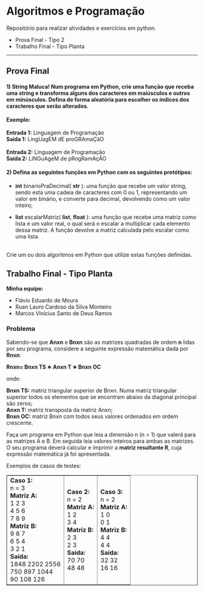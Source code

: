 # Algoritmos e Programação
Repositório para realizar atividades e exercícios em python.
- Prova Final - Tipo 2
- Trabalho Final - Tipo Planta

---------------------------------------------------------------------------------------
## Prova Final

#### 1) String Maluca! Num programa em Python, crie uma função que receba uma string e transforma alguns dos caracteres em maiúsculos e outros em minúsculos. Defina de forma aleatória para escolher os índices dos caracteres que serão alterados. 

<b>Exemplo:</b>
<br><br>
<b>Entrada 1:</b> Linguagem de Programação<br>
<b>Saída 1:</b> LingUagEM dE proGRAmaÇãO
<br><br>
<b>Entrada 2:</b> Linguagem de Programação<br>
<b>Saída 2:</b> LiNGuAgeM de pRogRamAçÃO


#### 2) Defina as seguintes funções em Python com os seguintes protótipos:

- <b>int</b> binarioPraDecimal( <b>str</b> ): uma função que recebe um valor string, sendo esta uma cadeia de caracteres com 0 ou 1, representando um valor em binário, e converte para decimal, devolvendo como um valor inteiro;

- <b>list</b> escalarMatriz( <b>list</b>, <b>float</b> ): uma função que recebe uma matriz como lista e um valor real, o qual será o escalar a multiplicar cada elemento dessa matriz. A função devolve a matriz calculada pelo escalar como uma lista.
<br>
Crie um ou dois algoritmos em Python que utilize estas funções definidas.


## Trabalho Final - Tipo Planta
<b>Minha equipe:</b>
- Flávio Eduardo de Moura
- Ruan Lauro Cardoso da Silva Monteiro
- Marcos Vinícius Santo de Deus Ramos


### Problema 
Sabendo-se que <b>Anxn</b> e <b>Bnxn</b> são as matrizes quadradas de ordem <b>n</b> lidas por seu programa, considere a seguinte expressão matemática dada por <b>Rnxn</b>:

<b>Rnxn= Bnxn TS ∗ Anxn T ∗ Bnxn OC</b><br>

onde:

<b>Bnxn TS:</b> matriz triangular superior de Bnxn. Numa matriz triangular superior todos os elementos que
se encontram abaixo da diagonal principal são zeros;<br>
<b>Anxn T:</b> matriz transposta da matriz Anxn;<br>
<b>Bnxn OC:</b> matriz Bnxn com todos seus valores ordenados em ordem crescente.<br>

Faça um programa em Python que leia a dimensão n (n > 1) que valerá para as matrizes A e B. Em seguida leia valores inteiros para ambas as matrizes. O seu programa deverá calcular e imprimir a <b>matriz resultante R</b>, cuja expressão matemática já foi apresentada.

Exemplos de casos de testes:

<table border="1">

<tr>

<td>
<b>Caso 1:</b><br>
n = 3<br>
<b>Matriz A:</b><br>
1 2 3<br>
4 5 6<br>
7 8 9<br>
<b>Matriz B:</b><br>
9 8 7<br>
6 5 4<br>
3 2 1<br>
<b>Saída:</b><br>
1848 2202 2556<br>
750 897 1044<br>
90 108 126<br>
</td>

<td>
<b>Caso 2:</b><br>
n = 2<br>
<b>Matriz A:</b><br>
1 2<br>
3 4<br>
<b>Matriz B:</b><br>
2 3<br>
2 3<br>
<b>Saída:</b><br>
70 70<br>
48 48<br>
</td>

<td>
<b>Caso 3:</b><br>
n = 2<br>
<b>Matriz A:</b><br>
1 0<br>
0 1<br>
<b>Matriz B:</b><br>
4 4<br>
4 4<br>
<b>Saída:</b><br>
32 32<br>
16 16<br>
</td>

</tr>

</table>


<!-- ### Questão 1
Faça um programa em Python em que o usuário deverá informar três valores inteiros positivos, x, y e z. Os valores x e y, sendo x < y, formam um intervalo de valores inteiros. O valor de z deverá ser menor ou igual a y (z <= y). O programa deverá imprimir todos os valores inteiros compreendidos no intervalo [x, y] divisíveis por z. Após impressão, o programa deverá informar também a soma dos valores que são pares impressos.

<b>Exemplos:</b>

<b>Entradas 1:</b> x = 5, y = 19 e z = 3;<br>
<b>Saída 1:</b> 6 9 12 15 18, soma pares = 36

### Questão 2
Faça um programa em Python que leia um gabarito de uma prova com 10 questões, onde cada possui como resposta uma das alternativas: A, B, C, D ou E. Após ler o gabarito, o programa irá pedir o nome de um aluno e suas respostas dessa prova (cartão-resposta). Cada questão correta, o aluno soma pontos, de acordo com a tabela de pontuação a seguir:

<table>
<th>N° da questão</th>
<th>Pontuação</th>
<tr>
<td>1</td>
<td>15</td>
</tr>
<tr>
<td>2</td>
<td>15</td>
</tr>
<tr>
<td>3</td>
<td>15</td>
</tr>
<tr>
<td>4</td>
<td>15</td>
</tr>
<tr>
<td>5</td>
<td>20</td>
</tr>
<tr>
<td>6</td>
<td>20</td>
</tr>
<tr>
<td>7</td>
<td>20</td>
</tr>
<tr>
<td>8</td>
<td>30</td>
</tr>
<tr>
<td>9</td>
<td>30</td>
</tr>
<tr>
<td>10</td>
<td>30</td>
</tr>
</table>

Para cada questão errada, o aluno não soma pontos. O programa deverá informar o nome do aluno e a quantidade de pontos obtida na prova.

### Questão 3
Faça um programa que leia <b>n</b> valores inteiros positivos do usuário. O programa deverá informar se a sequência de valores digitada está em ordem crescente ou não.

<b>Exemplos:</b>

<b>Entradas 1:</b> n = 5, 6 9 12 17 18<br>
<b>Saída 1:</b> Está em ordem crescente!

<b>Entradas 2:</b> n = 11, 1 3 5 8 9 13 11 12 20 34 99<br>
<b>Saída 2:</b> Não está em ordem crescente! -->